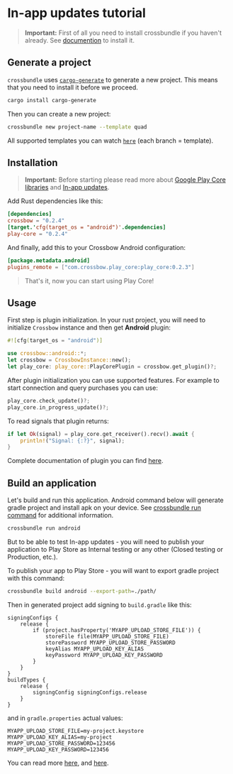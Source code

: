 # In-app updates tutorial

> **Important:** First of all you need to install crossbundle if you haven't already. See [documention](/docs/src/install/README.md) to install it.

## Generate a project

`crossbundle` uses [`cargo-generate`](https://github.com/cargo-generate/cargo-generate) to generate a new project. This means that you need to install it before we proceed.

```sh
cargo install cargo-generate
```

Then you can create a new project:

```sh
crossbundle new project-name --template quad
```

All supported templates you can watch [`here`](https://github.com/dodorare/crossbundle-templates) (each branch = template).

## Installation

> **Important:** Before starting please read more about [Google Play Core libraries](https://developer.android.com/guide/playcore) and [In-app updates](https://developer.android.com/guide/playcore/in-app-updates).

Add Rust dependencies like this:

```toml
[dependencies]
crossbow = "0.2.4"
[target.'cfg(target_os = "android")'.dependencies]
play-core = "0.2.4"
```

And finally, add this to your Crossbow Android configuration:

```toml
[package.metadata.android]
plugins_remote = ["com.crossbow.play_core:play_core:0.2.3"]
```

> That's it, now you can start using Play Core!

## Usage

First step is plugin initialization. In your rust project, you will need to initialize `Crossbow` instance and then get **Android** plugin:

```rust
#![cfg(target_os = "android")]

use crossbow::android::*;
let crossbow = CrossbowInstance::new();
let play_core: play_core::PlayCorePlugin = crossbow.get_plugin()?;
```

After plugin initialization you can use supported features. For example to start connection and query purchases you can use:

```rust
play_core.check_update()?;
play_core.in_progress_update()?;
```

To read signals that plugin returns:

```rust
if let Ok(signal) = play_core.get_receiver().recv().await {
    println!("Signal: {:?}", signal);
}
```

Complete documentation of plugin you can find [here](https://docs.rs/play-core/).

## Build an application

Let's build and run this application. Android command below will generate gradle project and install apk on your device. See [crossbundle run command](/docs/src/crossbundle/command-run.md) for additional information.

```sh
crossbundle run android
```

But to be able to test In-app updates - you will need to publish your application to Play Store as Internal testing or any other (Closed testing or Production, etc.).

To publish your app to Play Store - you will want to export gradle project with this command:

```sh
crossbundle build android --export-path=./path/
```

Then in generated project add signing to `build.gradle` like this:

```
signingConfigs {
    release {
        if (project.hasProperty('MYAPP_UPLOAD_STORE_FILE')) {
            storeFile file(MYAPP_UPLOAD_STORE_FILE)
            storePassword MYAPP_UPLOAD_STORE_PASSWORD
            keyAlias MYAPP_UPLOAD_KEY_ALIAS
            keyPassword MYAPP_UPLOAD_KEY_PASSWORD
        }
    }
}
buildTypes {
    release {
        signingConfig signingConfigs.release
    }
}
```

and in `gradle.properties` actual values:

```
MYAPP_UPLOAD_STORE_FILE=my-project.keystore
MYAPP_UPLOAD_KEY_ALIAS=my-project
MYAPP_UPLOAD_STORE_PASSWORD=123456
MYAPP_UPLOAD_KEY_PASSWORD=123456
```

You can read more [here](https://reactnative.dev/docs/signed-apk-android), and [here](https://developer.android.com/studio/publish).
